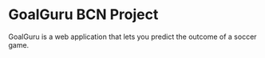 # GoalGuru BCN Project

GoalGuru is a web application that lets you predict the outcome of a soccer game.